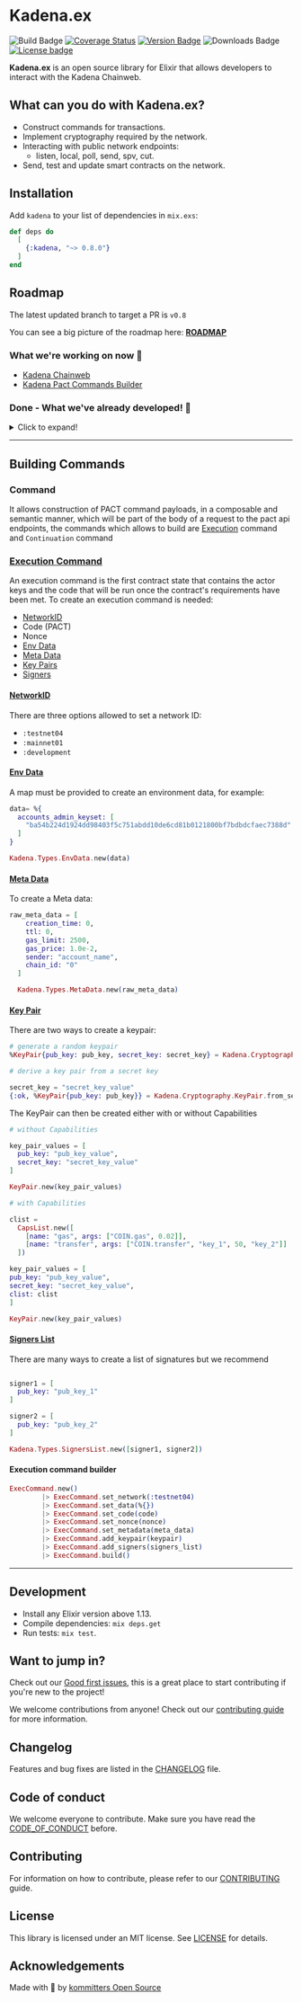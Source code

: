 # Kadena.ex
![Build Badge](https://img.shields.io/github/workflow/status/kommitters/kadena.ex/Kadena%20CI/main?style=for-the-badge)
[![Coverage Status](https://img.shields.io/coveralls/github/kommitters/kadena.ex?style=for-the-badge)](https://coveralls.io/github/kommitters/kadena.ex)
[![Version Badge](https://img.shields.io/hexpm/v/kadena?style=for-the-badge)](https://hexdocs.pm/kadena)
![Downloads Badge](https://img.shields.io/hexpm/dt/kadena?style=for-the-badge)
[![License badge](https://img.shields.io/hexpm/l/kadena?style=for-the-badge)](https://github.com/kommitters/kadena.ex/blob/main/LICENSE)

**Kadena.ex** is an open source library for Elixir that allows developers to interact with the Kadena Chainweb.

## What can you do with Kadena.ex?

- Construct commands for transactions.
- Implement cryptography required by the network.
- Interacting with public network endpoints:
  - listen, local, poll, send, spv, cut.
- Send, test and update smart contracts on the network.

## Installation

Add `kadena` to your list of dependencies in `mix.exs`:

```elixir
def deps do
  [
    {:kadena, "~> 0.8.0"}
  ]
end
```

## Roadmap

The latest updated branch to target a PR is `v0.8`

You can see a big picture of the roadmap here: [**ROADMAP**][roadmap]

### What we're working on now 🎉

- [Kadena Chainweb](https://github.com/kommitters/kadena.ex/issues/57)
- [Kadena Pact Commands Builder](https://github.com/kommitters/kadena.ex/issues/131)

### Done - What we've already developed! 🚀

<details>
<summary>Click to expand!</summary>

- [Base types](https://github.com/kommitters/kadena.ex/issues/11)
- [Keypair types](https://github.com/kommitters/kadena.ex/issues/12)
- [PactValue types](https://github.com/kommitters/kadena.ex/issues/15)
- [SignCommand types](https://github.com/kommitters/kadena.ex/issues/16)
- [ContPayload types](https://github.com/kommitters/kadena.ex/issues/28)
- [Cap types](https://github.com/kommitters/kadena.ex/issues/30)
- [ExecPayload types](https://github.com/kommitters/kadena.ex/issues/32)
- [PactPayload types](https://github.com/kommitters/kadena.ex/issues/34)
- [MetaData and Signer types](https://github.com/kommitters/kadena.ex/issues/35)
- [CommandPayload types](https://github.com/kommitters/kadena.ex/issues/36)
- [PactExec types](https://github.com/kommitters/kadena.ex/issues/40)
- [PactEvents types](https://github.com/kommitters/kadena.ex/issues/41)
- [CommandResult types](https://github.com/kommitters/kadena.ex/issues/43)
- [PactCommand types](https://github.com/kommitters/kadena.ex/issues/13)
- [PactAPI types](https://github.com/kommitters/kadena.ex/issues/17)
- [Wallet types](https://github.com/kommitters/kadena.ex/issues/18)
- [Kadena Crypto](https://github.com/kommitters/kadena.ex/issues/51)
- [Kadena Pact](https://github.com/kommitters/kadena.ex/issues/55)

</details>

---

## Building Commands

### Command

It allows construction of PACT command payloads, in a composable and semantic manner, which will be part of the body of a request to the pact api endpoints, the commands which allows to build are [Execution](#execution-command) command and `Continuation` command

### [Execution Command](#execution-command)

An execution command is the first contract state that contains the actor keys and the code that will be run once the contract's requirements have been met.
To create an execution command is needed:

- [NetworkID](#networkid)
- Code (PACT)
- Nonce
- [Env Data](#env-data)
- [Meta Data](#meta-data)
- [Key Pairs](#key-pair)
- [Signers](#signers-list)


#### [NetworkID](#networkid)

There are three options allowed to set a network ID:
- `:testnet04`
- `:mainnet01`
- `:development`

#### [Env Data](#env-data)

A map must be provided to create an environment data, for example:

```elixir
data= %{
  accounts_admin_keyset: [
    "ba54b224d1924dd98403f5c751abdd10de6cd81b0121800bf7bdbdcfaec7388d"    
  ]
}

Kadena.Types.EnvData.new(data)
```

#### [Meta Data](#meta-data)
To create a Meta data:
```elixir
raw_meta_data = [
    creation_time: 0,
    ttl: 0,
    gas_limit: 2500,
    gas_price: 1.0e-2,
    sender: "account_name",
    chain_id: "0"
  ]

  Kadena.Types.MetaData.new(raw_meta_data)
```

#### [Key Pair](#key-pair)
There are two ways to create a keypair:
```elixir
# generate a random keypair
%KeyPair{pub_key: pub_key, secret_key: secret_key} = Kadena.Cryptography.KeyPair.generate()

# derive a key pair from a secret key

secret_key = "secret_key_value"
{:ok, %KeyPair{pub_key: pub_key}} = Kadena.Cryptography.KeyPair.from_secret_key(secret_key)
```

The KeyPair can then be created either with or without Capabilities

```elixir
# without Capabilities

key_pair_values = [
  pub_key: "pub_key_value",
  secret_key: "secret_key_value"
]

KeyPair.new(key_pair_values)

# with Capabilities

clist =
  CapsList.new([
    [name: "gas", args: ["COIN.gas", 0.02]],
    [name: "transfer", args: ["COIN.transfer", "key_1", 50, "key_2"]]
  ])

key_pair_values = [
pub_key: "pub_key_value",
secret_key: "secret_key_value",
clist: clist
]

KeyPair.new(key_pair_values)

```

#### [Signers List](#signers-list)
There are many ways to create a list of signatures but we recommend 
```elixir

signer1 = [
  pub_key: "pub_key_1"
]

signer2 = [
  pub_key: "pub_key_2"
]

Kadena.Types.SignersList.new([signer1, signer2])

```

#### Execution command builder
``` elixir 
ExecCommand.new()
        |> ExecCommand.set_network(:testnet04)
        |> ExecCommand.set_data(%{})
        |> ExecCommand.set_code(code)
        |> ExecCommand.set_nonce(nonce)
        |> ExecCommand.set_metadata(meta_data)
        |> ExecCommand.add_keypair(keypair)
        |> ExecCommand.add_signers(signers_list)
        |> ExecCommand.build()
```
---

## Development

- Install any Elixir version above 1.13.
- Compile dependencies: `mix deps.get`
- Run tests: `mix test`.

## Want to jump in?

Check out our [Good first issues][good-first-issues], this is a great place to start contributing if you're new to the project!

We welcome contributions from anyone! Check out our [contributing guide][contributing] for more information.

## Changelog

Features and bug fixes are listed in the [CHANGELOG][changelog] file.

## Code of conduct

We welcome everyone to contribute. Make sure you have read the [CODE_OF_CONDUCT][coc] before.

## Contributing

For information on how to contribute, please refer to our [CONTRIBUTING][contributing] guide.

## License

This library is licensed under an MIT license. See [LICENSE][license] for details.

## Acknowledgements

Made with 💙 by [kommitters Open Source](https://kommit.co)

[license]: https://github.com/kommitters/kadena.ex/blob/main/LICENSE
[coc]: https://github.com/kommitters/kadena.ex/blob/main/CODE_OF_CONDUCT.md
[changelog]: https://github.com/kommitters/kadena.ex/blob/main/CHANGELOG.md
[contributing]: https://github.com/kommitters/kadena.ex/blob/main/CONTRIBUTING.md
[roadmap]: https://github.com/orgs/kommitters/projects/5/views/3
[good-first-issues]: https://github.com/kommitters/kadena.ex/labels/%F0%9F%91%8B%20Good%20first%20issue
